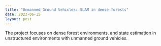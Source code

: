 ```yaml
---
title: "Unmanned Ground Vehicles: SLAM in dense forests"
date: 2023-06-15
layout: post
---
```


The project focuses on dense forest environments, and state estimation in unstructured environments with unmanned ground vehicles. 

